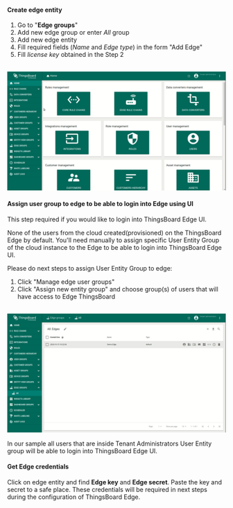 #### Create edge entity
1. Go to "**Edge groups**"
2. Add new edge group or enter *All* group
3. Add new edge entity
4. Fill required fields (*Name* and *Edge type*) in the form "Add Edge"
5. Fill *license key* obtained in the Step 2

<br>![image](/images/thingsboard-edge/installation/provision-edge-pe.gif)

#### Assign user group to edge to be able to login into Edge using UI
This step required if you would like to login into ThingsBoard Edge UI. 

None of the users from the cloud created(provisioned) on the ThingsBoard Edge by default. You'll need manually to assign specific User Entity Group of the cloud instance to the Edge to be able to login into ThingsBoard Edge UI.

Please do next steps to assign User Entity Group to edge:
1. Click "Manage edge user groups"
2. Click "Assign new entity group" and choose group(s) of users that will have access to Edge ThingsBoard

<br>![image](/images/thingsboard-edge/installation/assign-user-entity-group.gif)

In our sample all users that are inside Tenant Administrators User Entity group will be able to login into ThingsBoard Edge UI.  

#### Get Edge credentials
Click on edge entity and find **Edge key** and **Edge secret**.
Paste the key and secret to a safe place.
These credentials will be required in next steps during the configuration of ThingsBoard Edge.
